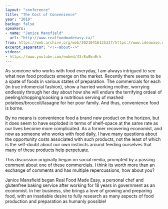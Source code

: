 ```yaml
---
layout: "conference"
title: "The Cost of Convenience"
year: "2010"
backup: false
speakers:
- name: "Janice Mansfield"
  url: "http://www.realfoodmadeeasy.ca/"
from: https://web.archive.org/web/20210416135337/https://www.ideawave.ca/the-conference/the-cost-of-convenience
excerpt_separator: "<!--about-->"
videos:
- https://www.youtube.com/embed/43r8u0kn0rk
---
```


As someone who works with food everyday, I am always intrigued to see what new
food products emerge on the market. Recently there seems to be a spate of
foods in various states of preparation. The commercials for each (in true
infomercial fashion), show a harried working mother, worrying endlessly
through her day about how she will endure the terrifying ordeal of
peeling/chopping/cooking a nutritious serving of mashed
potatoes/broccoli/lasagne for her poor family. And thus, convenience food is
borne.

By no means is convenience food a brand new product on the horizon, but it
does seem to have exploded in terms of shelf-space at the same rate as our
lives become more complicated. As a former recovering economist, and now as
someone who works with food daily, I have many questions about the opportunity
costs associated with such products, not the least of which is the self-doubt
about our own instincts around feeding ourselves that many of these products
help perpetuate.

This discussion originally began on social media, prompted by a passing
comment about one of these commercials. I think its worth more than an
exchange of comments and has multiple repercussions, how about you?

<!--about-->

Janice Mansfield began Real Food Made Easy, a personal chef and
glutenfree baking service after working for 18 years in government as an
economist. In her business, she brings a love of growing and preparing
food, with an insatiable desire to fully research as many aspects of
food production and preparation as humanly possible!
